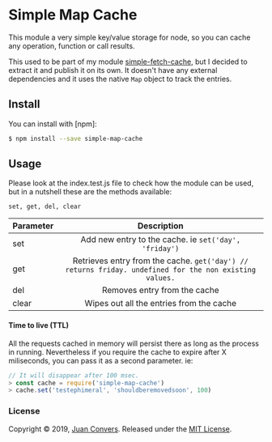 
# Simple Map Cache

This module a very simple key/value storage for node, so you can cache any operation, function or call results.

This used to be part of my module [simple-fetch-cache](https://www.npmjs.com/package/simple-fetch-cache), but I decided to extract it and publish it on its own. It doesn't have any external dependencies and it uses the native `Map` object to track the entries.

## Install

You can install with [npm]:

```sh
$ npm install --save simple-map-cache
```

## Usage

Please look at the index.test.js file to check how the module can be used, but in a nutshell these are the methods available:

`set,
get,
del,
clear`

| Parameter     | Description   |
| ------------- |:-------------:|
| set         | Add new entry to the cache. ie `set('day', 'friday')` |
| get      | Retrieves entry from the cache. `get('day') // returns friday. undefined for the non existing values.` |
| del | Removes entry from the cache |
| clear | Wipes out all the entries from the cache |

#### Time to live (TTL)

All the requests cached in memory will persist there as long as the process in running. Nevertheless if you require the cache to expire after X miliseconds, you can pass it as a second parameter. ie:

```js
// It will disappear after 100 msec.
> const cache = require('simple-map-cache')
> cache.set('testephimeral', 'shouldberemovedsoon', 100)

```

### License

Copyright © 2019, [Juan Convers](https://github.com/webdacjs).
Released under the [MIT License](LICENSE).
